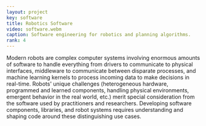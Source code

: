```yaml
---
layout: project
key: software
title: Robotics Software
video: software.webm
caption: Software engineering for robotics and planning algorithms.
rank: 4
---
```


Modern robots are complex computer systems involving enormous amounts of software to handle everything from drivers to communicate to physical interfaces, middleware to communicate between disparate processes, and machine learning kernels to process incoming data to make decisions in real-time.
Robots' unique challenges (heterogeneous hardware, programmed and learned components, handling physical environments, emergent behavior in the real world, etc.) merit special consideration from the software used by practitioners and researchers.
Developing software components, libraries, and robot systems requires understanding and shaping code around these distinguishing use cases.
